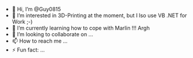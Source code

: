 - 👋 Hi, I’m @Guy0815
- 👀 I’m interested in 3D-Printing at the moment, but I lso use VB .NET for Work ;-)
- 🌱 I’m currently learning how to cope with Marlin !!! Argh
-  💞️ I’m looking to collaborate on ...
- 📫 How to reach me ...
- ⚡ Fun fact: ...

<!---
Guy0815/Guy0815 is a ✨ special ✨ repository because its `README.md` (this file) appears on your GitHub profile.
You can click the Preview link to take a look at your changes.
--->
